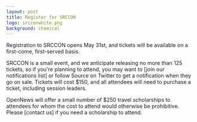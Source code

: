 ```yaml
---
layout: post
title: Register for SRCCON
logo: srcconwhite.png
background: chemical
---
```

<p class="bodybig">Registration to SRCCON opens May 31st, and tickets will be available on a first-come, first-served basis.</p>

SRCCON is a small event, and we anticipate releasing no more than 125 tickets, so if you're planning to attend, you may want to [join our notifications list] or follow Source on Twitter to get a notification when they go on sale. Tickets will cost $150, and all attendees will need to purchase a ticket, including session leaders.

OpenNews will offer a small number of $250 travel scholarships to attendees for whom the cost to attend would otherwise be prohibitive. Please [contact us] if you need a scholarship to attend.
